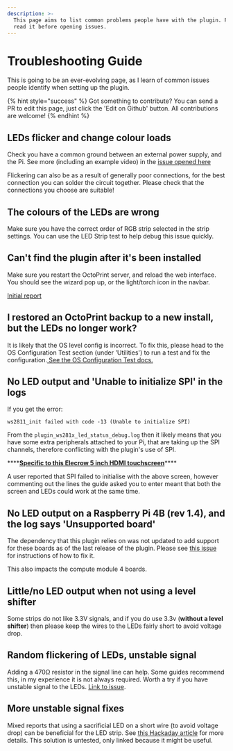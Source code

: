 ```yaml
---
description: >-
  This page aims to list common problems people have with the plugin. Please
  read it before opening issues.
---
```


# Troubleshooting Guide

This is going to be an ever-evolving page, as I learn of common issues people identify when setting up the plugin.

{% hint style="success" %}
Got something to contribute? You can send a PR to edit this page, just click the 'Edit on Github' button. All contributions are welcome!
{% endhint %}

## LEDs flicker and change colour loads

Check you have a common ground between an external power supply, and the Pi. See more \(including an example video\) in the [issue opened here](https://github.com/cp2004/OctoPrint-WS281x_LED_Status/issues/25)

Flickering can also be as a result of generally poor connections, for the best connection you can solder the circuit together. Please check that the connections you choose are suitable!

## The colours of the LEDs are wrong

Make sure you have the correct order of RGB strip selected in the strip settings. You can use the LED Strip test to help debug this issue quickly.

## Can't find the plugin after it's been installed

Make sure you restart the OctoPrint server, and reload the web interface. You should see the wizard pop up, or the light/torch icon in the navbar.

[Initial report](https://github.com/cp2004/OctoPrint-WS281x_LED_Status/issues/12)

## I restored an OctoPrint backup to a new install, but the LEDs no longer work?

It is likely that the OS level config is incorrect. To fix this, please head to the OS Configuration Test section \(under 'Utilities'\) to run a test and fix the configuration.[ See the OS Configuration Test docs.](utilities.md#os-configuration-test)

## No LED output and 'Unable to initialize SPI' in the logs

If you get the error:

```text
ws2811_init failed with code -13 (Unable to initialize SPI)
```

From the `plugin_ws281x_led_status_debug.log` then it likely means that you have some extra peripherals attached to your Pi, that are taking up the SPI channels, therefore conflicting with the plugin's use of SPI.

\*\*\*\*[**Specific to this Elecrow 5 inch HDMI touchscreen**](https://www.elecrow.com/wiki/index.php?title=RC050_5_inch_HDMI_800_x_480_Capacitive_Touch_LCD_Display_for_Raspberry_Pi/_PC/_SONY_PS4)\*\*\*\*

A user reported that SPI failed to initialise with the above screen, however commenting out the lines the guide asked you to enter meant that both the screen and LEDs could work at the same time.

## No LED output on a Raspberry Pi 4B \(rev 1.4\), and the log says 'Unsupported board'

The dependency that this plugin relies on was not updated to add support for these boards as of the last release of the plugin. Please see [this issue](https://github.com/cp2004/OctoPrint-WS281x_LED_Status/issues/73) for instructions of how to fix it.

This also impacts the compute module 4 boards.

## Little/no LED output when not using a level shifter

Some strips do not like 3.3V signals, and if you do use 3.3v \(**without a level shifter**\) then please keep the wires to the LEDs fairly short to avoid voltage drop.

## Random flickering of LEDs, unstable signal

Adding a 470Ω resistor in the signal line can help. Some guides recommend this, in my experience it is not always required. Worth a try if you have unstable signal to the LEDs. [Link to issue](https://github.com/cp2004/OctoPrint-WS281x_LED_Status/issues/72#issuecomment-775382060).

## More unstable signal fixes

Mixed reports that using a sacrificial LED on a short wire \(to avoid voltage drop\) can be beneficial for the LED strip. See [this Hackaday article](https://hackaday.com/2017/01/20/cheating-at-5v-ws2812-control-to-use-a-3-3v-data-line/) for more details. This solution is untested, only linked because it might be useful.

